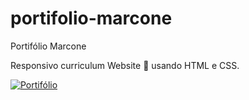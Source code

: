 # portifolio-marcone

Portifólio Marcone

Responsivo curriculum Website 📄 usando HTML e CSS. 


<a target="_blank" rel="noopener noreferrer" href="https://user-images.githubusercontent.com/91090422/173122852-08fd8a71-e42f-42a6-987d-38969c958c79.png"><img src="https://user-images.githubusercontent.com/91090422/173122852-08fd8a71-e42f-42a6-987d-38969c958c79.png" alt="Portifólio" style="max-width: 100%;"></a>



